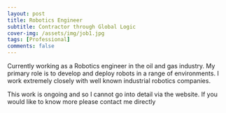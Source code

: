 ```yaml
---
layout: post
title: Robotics Engineer
subtitle: Contractor through Global Logic
cover-img: /assets/img/job1.jpg
tags: [Professional]
comments: false
---
```


Currently working as a Robotics engineer in the oil and gas industry. My primary role is to develop and deploy robots in a range of environments. I work extremely closely with well known industrial robotics companies. 

This work is ongoing and so I cannot go into detail via the website. If you would like to know more please contact me directly
